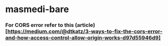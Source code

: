 # masmedi-bare

### For CORS error refer to this (article)[https://medium.com/@dtkatz/3-ways-to-fix-the-cors-error-and-how-access-control-allow-origin-works-d97d55946d9] 
